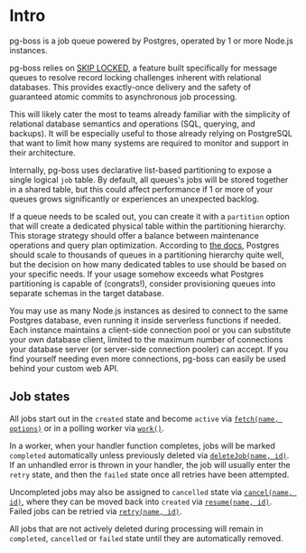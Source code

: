 # Intro <!-- {docsify-ignore-all} -->
pg-boss is a job queue powered by Postgres, operated by 1 or more Node.js instances.

pg-boss relies on [SKIP LOCKED](https://www.postgresql.org/docs/current/sql-select.html#SQL-FOR-UPDATE-SHARE), a feature built specifically for message queues to resolve record locking challenges inherent with relational databases. This provides exactly-once delivery and the safety of guaranteed atomic commits to asynchronous job processing.

This will likely cater the most to teams already familiar with the simplicity of relational database semantics and operations (SQL, querying, and backups). It will be especially useful to those already relying on PostgreSQL that want to limit how many systems are required to monitor and support in their architecture.

Internally, pg-boss uses declarative list-based partitioning to expose a single logical `job` table. By default, all queues's jobs will be stored together in a shared table, but this could affect performance if 1 or more of your queues grows significantly or experiences an unexpected backlog. 

If a queue needs to be scaled out, you can create it with a `partition` option that will create a dedicated physical table within the partitioning hierarchy. This storage strategy should offer a balance between maintenance operations and query plan optimization. According to [the docs](https://www.postgresql.org/docs/current/ddl-partitioning.html#DDL-PARTITIONING-DECLARATIVE-BEST-PRACTICES), Postgres should scale to thousands of queues in a partitioning hierarchy quite well, but the decision on how many dedicated tables to use should be based on your specific needs. If your usage somehow exceeds what Postgres partitioning is capable of (congrats!), consider provisioning queues into separate schemas in the target database.

You may use as many Node.js instances as desired to connect to the same Postgres database, even running it inside serverless functions if needed. Each instance maintains a client-side connection pool or you can substitute your own database client, limited to the maximum number of connections your database server (or server-side connection pooler) can accept. If you find yourself needing even more connections, pg-boss can easily be used behind your custom web API.

## Job states

All jobs start out in the `created` state and become `active` via [`fetch(name, options)`](#fetchname-options) or in a polling worker via [`work()`](#work). 

In a worker, when your handler function completes, jobs will be marked `completed` automatically unless previously deleted via [`deleteJob(name, id)`](#deletejobname-id-options). If an unhandled error is thrown in your handler, the job will usually enter the `retry` state, and then the `failed` state once all retries have been attempted. 

Uncompleted jobs may also be assigned to `cancelled` state via [`cancel(name, id)`](#cancelname-id-options), where they can be moved back into `created` via [`resume(name, id)`](#resumename-id-options). Failed jobs can be retried via [`retry(name, id)`](#retryname-id-options).

All jobs that are not actively deleted during processing will remain in `completed`, `cancelled` or `failed` state until they are automatically removed.
